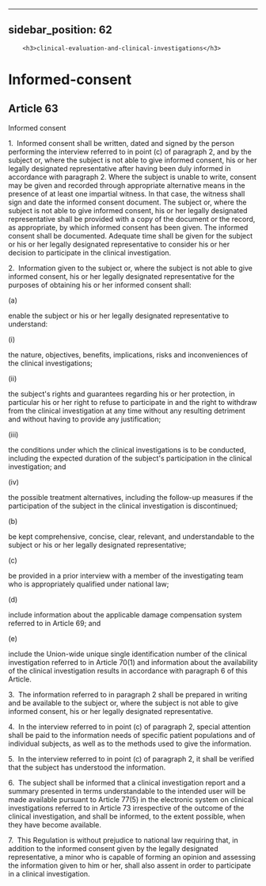 
---
sidebar_position: 62
---
        <h3>clinical-evaluation-and-clinical-investigations</h3>
<h1>Informed-consent</h1>
<h2>Article 63</h2>
   <p class="stitle-article-norm">Informed consent</p>
   <p class="norm">1.&nbsp;&nbsp;Informed consent shall be written, 
dated and signed by the person performing the interview referred to in 
point&nbsp;(c) of paragraph&nbsp;2, and by the subject or, where the 
subject is not able to give informed consent, his or her legally 
designated representative after having been duly informed in accordance 
with paragraph&nbsp;2. Where the subject is unable to write, consent may
 be given and recorded through appropriate alternative means in the 
presence of at least one impartial witness. In that case, the witness 
shall sign and date the informed consent document. The subject or, where
 the subject is not able to give informed consent, his or her legally 
designated representative shall be provided with a copy of the document 
or the record, as appropriate, by which informed consent has been given.
 The informed consent shall be documented. Adequate time shall be given 
for the subject or his or her legally designated representative to 
consider his or her decision to participate in the clinical 
investigation.</p>
   <p class="norm">2.&nbsp;&nbsp;Information given to the subject or, 
where the subject is not able to give informed consent, his or her 
legally designated representative for the purposes of obtaining his or 
her informed consent shall:</p>
   <div class="grid-container grid-list">
      <div class="list grid-list-column-1">
         <span>(a)&nbsp;</span>
      </div>
      <div class="grid-list-column-2">
         <p class="norm">enable the subject or his or her legally designated representative to understand:</p>
         <div class="grid-container grid-list">
            <div class="list grid-list-column-1">
               <span>(i)&nbsp;</span>
            </div>
            <div class="grid-list-column-2">
               <p class="norm">the nature, objectives, benefits, implications, risks and inconveniences of the clinical investigations;</p>
            </div>
         </div>
         <div class="grid-container grid-list">
            <div class="list grid-list-column-1">
               <span>(ii)&nbsp;</span>
            </div>
            <div class="grid-list-column-2">
               <p class="norm">the subject's rights and guarantees 
regarding his or her protection, in particular his or her right to 
refuse to participate in and the right to withdraw from the clinical 
investigation at any time without any resulting detriment and without 
having to provide any justification;</p>
            </div>
         </div>
         <div class="grid-container grid-list">
            <div class="list grid-list-column-1">
               <span>(iii)&nbsp;</span>
            </div>
            <div class="grid-list-column-2">
               <p class="norm">the conditions under which the clinical 
investigations is to be conducted, including the expected duration of 
the subject's participation in the clinical investigation; and</p>
            </div>
         </div>
         <div class="grid-container grid-list">
            <div class="list grid-list-column-1">
               <span>(iv)&nbsp;</span>
            </div>
            <div class="grid-list-column-2">
               <p class="norm">the possible treatment alternatives, 
including the follow-up measures if the participation of the subject in 
the clinical investigation is discontinued;</p>
            </div>
         </div>
      </div>
   </div>
   <div class="grid-container grid-list">
      <div class="list grid-list-column-1">
         <span>(b)&nbsp;</span>
      </div>
      <div class="grid-list-column-2">
         <p class="norm">be kept comprehensive, concise, clear, 
relevant, and understandable to the subject or his or her legally 
designated representative;</p>
      </div>
   </div>
   <div class="grid-container grid-list">
      <div class="list grid-list-column-1">
         <span>(c)&nbsp;</span>
      </div>
      <div class="grid-list-column-2">
         <p class="norm">be provided in a prior interview with a member of the investigating team who is appropriately qualified under national law;</p>
      </div>
   </div>
   <div class="grid-container grid-list">
      <div class="list grid-list-column-1">
         <span>(d)&nbsp;</span>
      </div>
      <div class="grid-list-column-2">
         <p class="norm">include information about the applicable damage compensation system referred to in Article&nbsp;69; and</p>
      </div>
   </div>
   <div class="grid-container grid-list">
      <div class="list grid-list-column-1">
         <span>(e)&nbsp;</span>
      </div>
      <div class="grid-list-column-2">
         <p class="norm">include the Union-wide unique single 
identification number of the clinical investigation referred to in 
Article&nbsp;70(1) and information about the availability of the 
clinical investigation results in accordance with paragraph&nbsp;6 of 
this Article.</p>
      </div>
   </div>
   <p class="norm">3.&nbsp;&nbsp;The information referred to in 
paragraph&nbsp;2 shall be prepared in writing and be available to the 
subject or, where the subject is not able to give informed consent, his 
or her legally designated representative.</p>
   <p class="norm">4.&nbsp;&nbsp;In the interview referred to in 
point&nbsp;(c) of paragraph&nbsp;2, special attention shall be paid to 
the information needs of specific patient populations and of individual 
subjects, as well as to the methods used to give the information.</p>
   <p class="norm">5.&nbsp;&nbsp;In the interview referred to in 
point&nbsp;(c) of paragraph&nbsp;2, it shall be verified that the 
subject has understood the information.</p>
   <p class="norm">6.&nbsp;&nbsp;The subject shall be informed that a 
clinical investigation report and a summary presented in terms 
understandable to the intended user will be made available pursuant to 
Article&nbsp;77(5) in the electronic system on clinical investigations 
referred to in Article&nbsp;73 irrespective of the outcome of the 
clinical investigation, and shall be informed, to the extent possible, 
when they have become available.</p>
   <p class="norm">7.&nbsp;&nbsp;This Regulation is without prejudice to
 national law requiring that, in addition to the informed consent given 
by the legally designated representative, a minor who is capable of 
forming an opinion and assessing the information given to him or her, 
shall also assent in order to participate in a clinical investigation.</p>